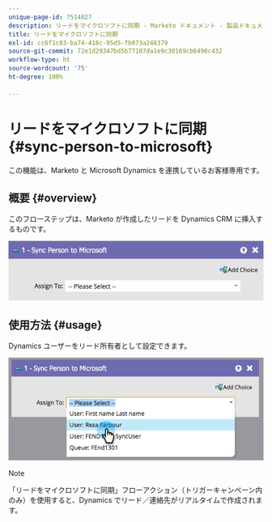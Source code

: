```yaml
---
unique-page-id: 7514027
description: リードをマイクロソフトに同期 - Marketo ドキュメント - 製品ドキュメント
title: リードをマイクロソフトに同期
exl-id: cc6f1c03-ba74-418c-95d5-fb073a248379
source-git-commit: 72e1d29347bd5b77107da1e9c30169cb6490c432
workflow-type: ht
source-wordcount: '75'
ht-degree: 100%

---
```


# リードをマイクロソフトに同期 {#sync-person-to-microsoft}

この機能は、Marketo と Microsoft Dynamics を連携しているお客様専用です。

## 概要 {#overview}

このフローステップは、Marketo が作成したリードを Dynamics CRM に挿入するものです。

![](assets/one.png)

## 使用方法 {#usage}

Dynamics ユーザーをリード所有者として設定できます。

![](assets/two.png)

>[!NOTE]
>
>「リードをマイクロソフトに同期」フローアクション（トリガーキャンペーン内のみ）を使用すると、Dynamics でリード／連絡先がリアルタイムで作成されます。
